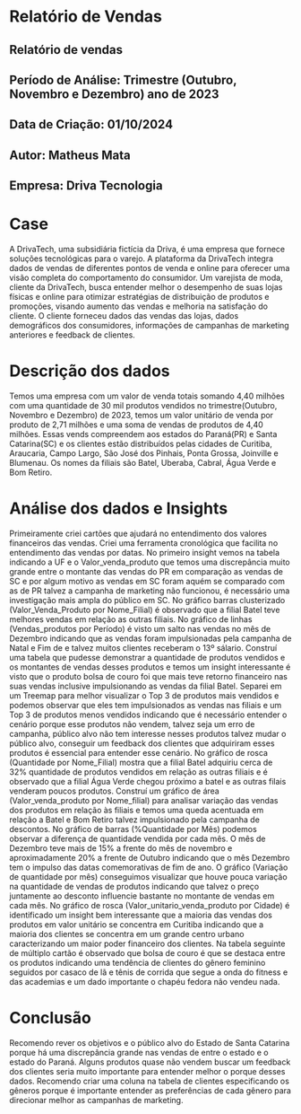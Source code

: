 # Relatório de Vendas 

## Relatório de vendas
## Período de Análise: Trimestre (Outubro, Novembro e Dezembro) ano de 2023
## Data de Criação: 01/10/2024
## Autor: Matheus Mata
## Empresa: Driva Tecnologia

# Case
A DrivaTech, uma subsidiária fictícia da Driva, é uma empresa que fornece soluções tecnológicas para o varejo. A plataforma da DrivaTech integra dados de vendas de diferentes pontos de venda e online para oferecer uma visão completa do comportamento do consumidor.
Um varejista de moda, cliente da DrivaTech, busca entender melhor o desempenho de suas lojas físicas e online para otimizar estratégias de distribuição de produtos e promoções, visando aumento das vendas e melhoria na satisfação do cliente. O cliente forneceu dados das vendas das lojas, dados demográficos dos consumidores, informações de campanhas de marketing anteriores e feedback de clientes.

# Descrição dos dados
Temos uma empresa com um valor de venda totais somando 4,40 milhões com uma quantidade de 30 mil produtos vendidos no trimestre(Outubro, Novembro e Dezembro) de 2023, temos um valor unitário de venda por produto de 2,71 milhões e uma soma de vendas de produtos de 4,40 milhões. Essas vends compreendem aos estados do Paraná(PR) e Santa Catarina(SC) e os clientes estão distribuídos pelas cidades de Curitiba, Araucaria, Campo Largo, São José dos Pinhais, Ponta Grossa, Joinville e Blumenau. Os nomes da filiais são Batel, Uberaba, Cabral, Água Verde e Bom Retiro.

# Análise dos dados e Insights
Primeiramente criei cartões que ajudará no entendimento dos valores financeiros das vendas. Criei uma ferramenta cronológica que facilita no entendimento das vendas por datas. No primeiro insight vemos na tabela indicando a UF e o Valor_venda_produto que temos uma discrepância muito grande entre o montante das vendas do PR em comparação as vendas de SC e por algum motivo as vendas em SC foram aquém se comparado com as de PR talvez a campanha de marketing não funcionou, é necessário uma investigação mais ampla do público em SC.
No gráfico barras clusterizado (Valor_Venda_Produto por Nome_Filial) é observado que a filial Batel teve melhores vendas em relação as outras filiais. No gráfico de linhas (Vendas_produtos por Período) é visto um salto nas vendas no mês de Dezembro indicando que as vendas foram impulsionadas pela campanha de Natal e Fim de e talvez muitos clientes receberam o 13º sálario.
Construí uma tabela que pudesse demonstrar a quantidade de produtos vendidos e os montantes de vendas desses produtos e temos um insight interessante é visto que o produto bolsa de couro foi que mais teve retorno financeiro nas suas vendas inclusive impulsionando as vendas da filial Batel. Separei em um Treemap para melhor visualizar o Top 3 de produtos mais vendidos e podemos observar que eles tem impulsionados as vendas  nas filiais e um Top 3 de produtos menos vendidos indicando que é necessário entender o cenário porque esse produtos não vendem, talvez seja um erro de campanha, público alvo não tem interesse nesses produtos talvez mudar o público alvo, conseguir um feedback dos clientes que adquiriram esses produtos é essencial para entender esse cenário.
No gráfico de rosca (Quantidade por Nome_Filial) mostra que a filial Batel adquiriu cerca de 32% quantidade de produtos vendidos em relação as outras filiais e é observado que a filial Água Verde chegou próximo a batel e as outras filais venderam poucos produtos.
Construí um gráfico de área (Valor_venda_produto por Nome_filial) para analisar variação das vendas dos produtos em relação às filiais e temos uma queda acentuada em relação a Batel e Bom Retiro talvez impulsionado pela campanha de descontos.
No gráfico de barras (%Quantidade por Mês) podemos observar a diferença de quantidade vendida por cada mês. O mês de Dezembro teve mais de 15%  a frente do mês de novembro e aproximadamente 20% a frente de Outubro indicando que o mês Dezembro tem o impulso das datas comemorativas de fim de ano.
O gráfico (Variação de quantidade por mês) conseguimos visualizar que houve pouca variação na quantidade de vendas de produtos indicando que talvez o preço juntamente ao desconto influencie bastante no montante de vendas em cada mês.
No gráfico de rosca (Valor_unitario_venda_produto por Cidade) é identificado um insight bem interessante que a maioria das vendas dos produtos em valor unitário se concentra em Curitiba indicando que a maioria dos clientes se concentra em um grande centro urbano caracterizando um maior poder financeiro dos clientes.
Na tabela seguinte de múltiplo cartão é observado que bolsa de couro é que se destaca entre os produtos indicando uma tendência de clientes do gênero feminino seguidos por casaco de lã e tênis de corrida que segue a onda do fitness e das academias e um dado importante o chapéu fedora não vendeu nada. 

# Conclusão
Recomendo rever os objetivos e o público alvo do Estado de Santa Catarina porque há uma discrepância grande nas vendas de entre o estado e o estado do Paraná. Alguns produtos quase não vendem buscar um feedback dos clientes seria muito importante para entender melhor o porque desses dados. Recomendo criar uma coluna na tabela de clientes especificando os gêneros porque é importante entender as preferências de cada gênero para direcionar melhor as campanhas de marketing.
